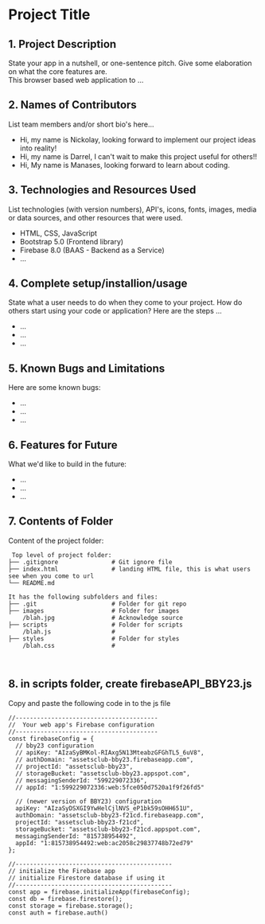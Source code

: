 # Project Title

## 1. Project Description
State your app in a nutshell, or one-sentence pitch. Give some elaboration on what the core features are.  
This browser based web application to ... 

## 2. Names of Contributors
List team members and/or short bio's here... 
* Hi, my name is Nickolay, looking forward to implement our project ideas into reality!
* Hi, my name is Darrel, I can't wait to make this project useful for others!!
* Hi, My name is Manases, looking forward to learn about coding.
	
## 3. Technologies and Resources Used
List technologies (with version numbers), API's, icons, fonts, images, media or data sources, and other resources that were used.
* HTML, CSS, JavaScript
* Bootstrap 5.0 (Frontend library)
* Firebase 8.0 (BAAS - Backend as a Service)
* ...

## 4. Complete setup/installion/usage
State what a user needs to do when they come to your project.  How do others start using your code or application?
Here are the steps ...
* ...
* ...
* ...

## 5. Known Bugs and Limitations
Here are some known bugs:
* ...
* ...
* ...

## 6. Features for Future
What we'd like to build in the future:
* ...
* ...
* ...
	
## 7. Contents of Folder
Content of the project folder:

```
 Top level of project folder: 
├── .gitignore               # Git ignore file
├── index.html               # landing HTML file, this is what users see when you come to url
└── README.md

It has the following subfolders and files:
├── .git                     # Folder for git repo
├── images                   # Folder for images
    /blah.jpg                # Acknowledge source
├── scripts                  # Folder for scripts
    /blah.js                 # 
├── styles                   # Folder for styles
    /blah.css                # 



```

## 8. in scripts folder, create firebaseAPI_BBY23.js
Copy and paste the following code in to the js file
```
//----------------------------------------
//  Your web app's Firebase configuration
//----------------------------------------
const firebaseConfig = {
  // bby23 configuration
  // apiKey: "AIzaSyBMKol-RIAxg5N13MteabzGFGhTL5_6uV8",
  // authDomain: "assetsclub-bby23.firebaseapp.com",
  // projectId: "assetsclub-bby23",
  // storageBucket: "assetsclub-bby23.appspot.com",
  // messagingSenderId: "599229072336",
  // appId: "1:599229072336:web:5fce050d7520a1f9f26fd5"

  // (newer version of BBY23) configuration
  apiKey: "AIzaSyDSXGI9YwHelCjlNVS_eP1bk59sOHH651U",
  authDomain: "assetsclub-bby23-f21cd.firebaseapp.com",
  projectId: "assetsclub-bby23-f21cd",
  storageBucket: "assetsclub-bby23-f21cd.appspot.com",
  messagingSenderId: "815738954492",
  appId: "1:815738954492:web:ac2058c29837748b72ed79"
};

//--------------------------------------------
// initialize the Firebase app
// initialize Firestore database if using it
//--------------------------------------------
const app = firebase.initializeApp(firebaseConfig);
const db = firebase.firestore();
const storage = firebase.storage();
const auth = firebase.auth()
```


